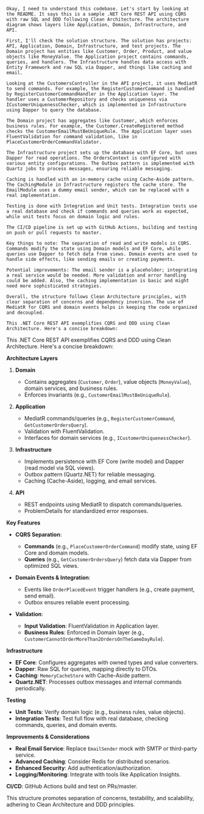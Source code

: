 ```
Okay, I need to understand this codebase. Let's start by looking at the README. It says this is a sample .NET Core REST API using CQRS with raw SQL and DDD following Clean Architecture. The architecture diagram shows layers like Application, Domain, Infrastructure, and API.

First, I'll check the solution structure. The solution has projects: API, Application, Domain, Infrastructure, and test projects. The Domain project has entities like Customer, Order, Product, and value objects like MoneyValue. The Application project contains commands, queries, and handlers. The Infrastructure handles data access with Entity Framework and raw SQL via Dapper, and things like caching and email.

Looking at the CustomersController in the API project, it uses MediatR to send commands. For example, the RegisterCustomerCommand is handled by RegisterCustomerCommandHandler in the Application layer. The handler uses a CustomerRepository and checks uniqueness via ICustomerUniquenessChecker, which is implemented in Infrastructure using Dapper to query the database.

The Domain project has aggregates like Customer, which enforces business rules. For example, the Customer.CreateRegistered method checks the CustomerEmailMustBeUniqueRule. The Application layer uses FluentValidation for command validation, like in PlaceCustomerOrderCommandValidator.

The Infrastructure project sets up the database with EF Core, but uses Dapper for read operations. The OrdersContext is configured with various entity configurations. The Outbox pattern is implemented with Quartz jobs to process messages, ensuring reliable messaging.

Caching is handled with an in-memory cache using Cache-Aside pattern. The CachingModule in Infrastructure registers the cache store. The EmailModule uses a dummy email sender, which can be replaced with a real implementation.

Testing is done with Integration and Unit tests. Integration tests use a real database and check if commands and queries work as expected, while unit tests focus on domain logic and rules.

The CI/CD pipeline is set up with GitHub Actions, building and testing on push or pull requests to master.

Key things to note: The separation of read and write models in CQRS. Commands modify the state using Domain models and EF Core, while queries use Dapper to fetch data from views. Domain events are used to handle side effects, like sending emails or creating payments.

Potential improvements: The email sender is a placeholder; integrating a real service would be needed. More validation and error handling could be added. Also, the caching implementation is basic and might need more sophisticated strategies.

Overall, the structure follows Clean Architecture principles, with clear separation of concerns and dependency inversion. The use of MediatR for CQRS and domain events helps in keeping the code organized and decoupled.

This .NET Core REST API exemplifies CQRS and DDD using Clean Architecture. Here's a concise breakdown:
```

This .NET Core REST API exemplifies CQRS and DDD using Clean Architecture. Here's a concise breakdown:

**Architecture Layers**
1. **Domain**  
   - Contains aggregates (`Customer`, `Order`), value objects (`MoneyValue`), domain services, and business rules.  
   - Enforces invariants (e.g., `CustomerEmailMustBeUniqueRule`).

2. **Application**  
   - MediatR commands/queries (e.g., `RegisterCustomerCommand`, `GetCustomerOrdersQuery`).  
   - Validation with FluentValidation.  
   - Interfaces for domain services (e.g., `ICustomerUniquenessChecker`).

3. **Infrastructure**  
   - Implements persistence with EF Core (write model) and Dapper (read model via SQL views).  
   - Outbox pattern (Quartz.NET) for reliable messaging.  
   - Caching (Cache-Aside), logging, and email services.

4. **API**  
   - REST endpoints using MediatR to dispatch commands/queries.  
   - ProblemDetails for standardized error responses.

**Key Features**
- **CQRS Separation**:  
  - **Commands** (e.g., `PlaceCustomerOrderCommand`) modify state, using EF Core and domain models.  
  - **Queries** (e.g., `GetCustomerOrdersQuery`) fetch data via Dapper from optimized SQL views.

- **Domain Events & Integration**:  
  - Events like `OrderPlacedEvent` trigger handlers (e.g., create payment, send email).  
  - Outbox ensures reliable event processing.

- **Validation**:  
  - **Input Validation**: FluentValidation in Application layer.  
  - **Business Rules**: Enforced in Domain layer (e.g., `CustomerCannotOrderMoreThan2OrdersOnTheSameDayRule`).

**Infrastructure**
- **EF Core**: Configures aggregates with owned types and value converters.  
- **Dapper**: Raw SQL for queries, mapping directly to DTOs.  
- **Caching**: `MemoryCacheStore` with Cache-Aside pattern.  
- **Quartz.NET**: Processes outbox messages and internal commands periodically.

**Testing**
- **Unit Tests**: Verify domain logic (e.g., business rules, value objects).  
- **Integration Tests**: Test full flow with real database, checking commands, queries, and domain events.

**Improvements & Considerations**
- **Real Email Service**: Replace `EmailSender` mock with SMTP or third-party service.  
- **Advanced Caching**: Consider Redis for distributed scenarios.  
- **Enhanced Security**: Add authentication/authorization.  
- **Logging/Monitoring**: Integrate with tools like Application Insights.

**CI/CD**: GitHub Actions build and test on PRs/master.

This structure promotes separation of concerns, testability, and scalability, adhering to Clean Architecture and DDD principles.
